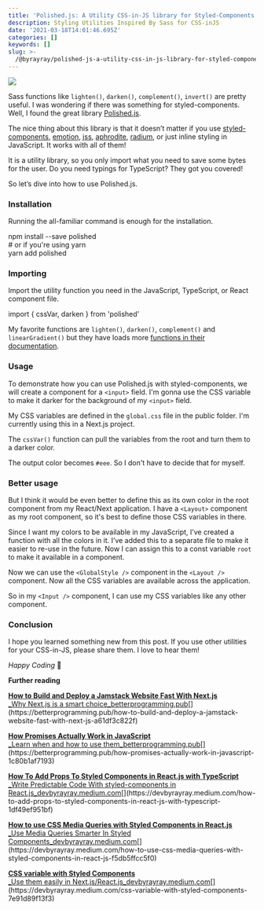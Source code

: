 ```yaml
---
title: 'Polished.js: A Utility CSS-in-JS library for Styled-Components in React.js'
description: Styling Utilities Inspired By Sass for CSS-inJS
date: '2021-03-18T14:01:46.695Z'
categories: []
keywords: []
slug: >-
  /@byrayray/polished-js-a-utility-css-in-js-library-for-styled-components-in-react-js-32c1649d3831
---
```


![](/Users/devbyrayray/Downloads/medium-export-a7b31d8cfbafc479a349e86525a0598d57555fb548cdfad5aa20f48d7b4db09d/posts/md_1664876347726/img/0____vCuVf0JjUeJitMs.jpg)

Sass functions like `lighten()`, `darken()`, `complement()`, `invert()` are pretty useful. I was wondering if there was something for styled-components. Well, I found the great library [Polished.js](https://polished.js.org/).

The nice thing about this library is that it doesn’t matter if you use [styled-components](https://styled-components.com/), [emotion](https://emotion.sh/), [jss](https://cssinjs.org/?v=v10.6.0), [aphrodite](https://github.com/Khan/aphrodite), [radium](https://formidable.com/open-source/radium/), or just inline styling in JavaScript. It works with all of them!

It is a utility library, so you only import what you need to save some bytes for the user. Do you need typings for TypeScript? They got you covered!

So let’s dive into how to use Polished.js.

### Installation

Running the all-familiar command is enough for the installation.

npm install --save polished  
\# or if you're using yarn  
yarn add polished

### Importing

Import the utility function you need in the JavaScript, TypeScript, or React component file.

import { cssVar, darken } from 'polished'

My favorite functions are `lighten()`, `darken()`, `complement()` and `linearGradient()` but they have loads more [functions in their documentation](https://polished.js.org/docs/).

### Usage

To demonstrate how you can use Polished.js with styled-components, we will create a component for a `<input>` field. I'm gonna use the CSS variable to make it darker for the background of my `<input>` field.

My CSS variables are defined in the `global.css` file in the public folder. I'm currently using this in a Next.js project.

The `cssVar()` function can pull the variables from the root and turn them to a darker color.

The output color becomes `#eee`. So I don't have to decide that for myself.

### Better usage

But I think it would be even better to define this as its own color in the root component from my React/Next application. I have a `<Layout>` component as my root component, so it's best to define those CSS variables in there.

Since I want my colors to be available in my JavaScript, I’ve created a function with all the colors in it. I’ve added this to a separate file to make it easier to re-use in the future. Now I can assign this to a const variable `root` to make it available in a component.

Now we can use the `<GlobalStyle />` component in the `<Layout />` component. Now all the CSS variables are available across the application.

So in my `<Input />` component, I can use my CSS variables like any other component.

### Conclusion

I hope you learned something new from this post. If you use other utilities for your CSS-in-JS, please share them. I love to hear them!

_Happy Coding_ 🚀

**Further reading**

[**How to Build and Deploy a Jamstack Website Fast With Next.js**  
_Why Next.js is a smart choice_betterprogramming.pub](https://betterprogramming.pub/how-to-build-and-deploy-a-jamstack-website-fast-with-next-js-a61df3c822f "https://betterprogramming.pub/how-to-build-and-deploy-a-jamstack-website-fast-with-next-js-a61df3c822f")[](https://betterprogramming.pub/how-to-build-and-deploy-a-jamstack-website-fast-with-next-js-a61df3c822f)

[**How Promises Actually Work in JavaScript**  
_Learn when and how to use them_betterprogramming.pub](https://betterprogramming.pub/how-promises-actually-work-in-javascript-1c80b1af7193 "https://betterprogramming.pub/how-promises-actually-work-in-javascript-1c80b1af7193")[](https://betterprogramming.pub/how-promises-actually-work-in-javascript-1c80b1af7193)

[**How To Add Props To Styled Components in React.js with TypeScript**  
_Write Predictable Code With styled-components in React.js_devbyrayray.medium.com](https://devbyrayray.medium.com/how-to-add-props-to-styled-components-in-react-js-with-typescript-1df49ef951bf "https://devbyrayray.medium.com/how-to-add-props-to-styled-components-in-react-js-with-typescript-1df49ef951bf")[](https://devbyrayray.medium.com/how-to-add-props-to-styled-components-in-react-js-with-typescript-1df49ef951bf)

[**How to use CSS Media Queries with Styled Components in React.js**  
_Use Media Queries Smarter In Styled Components_devbyrayray.medium.com](https://devbyrayray.medium.com/how-to-use-css-media-queries-with-styled-components-in-react-js-f5db5ffcc5f0 "https://devbyrayray.medium.com/how-to-use-css-media-queries-with-styled-components-in-react-js-f5db5ffcc5f0")[](https://devbyrayray.medium.com/how-to-use-css-media-queries-with-styled-components-in-react-js-f5db5ffcc5f0)

[**CSS variable with Styled Components**  
_Use them easily in Next.js/React.js_devbyrayray.medium.com](https://devbyrayray.medium.com/css-variable-with-styled-components-7e91d89f13f3 "https://devbyrayray.medium.com/css-variable-with-styled-components-7e91d89f13f3")[](https://devbyrayray.medium.com/css-variable-with-styled-components-7e91d89f13f3)